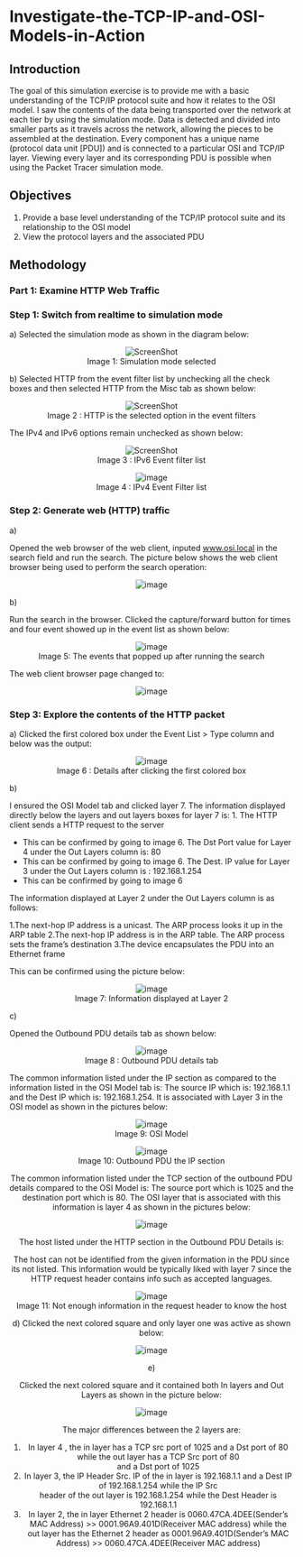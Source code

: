 # Investigate-the-TCP-IP-and-OSI-Models-in-Action

## Introduction

The goal of this simulation exercise is to provide me with a basic understanding of the TCP/IP protocol suite and how it relates to the OSI model. I saw the contents of the data being transported over the network at each tier by using the simulation mode.
Data is detected and divided into smaller parts as it travels across the network, allowing the pieces to be assembled at the destination. Every component has a unique name (protocol data unit [PDU]) and is connected to a particular OSI and TCP/IP layer. Viewing every layer and its corresponding PDU is possible when using the Packet Tracer simulation mode. 

## Objectives

1. Provide a base level understanding of the TCP/IP protocol suite and its relationship to the OSI model <br/>
2. View the protocol layers and the associated PDU

## Methodology

### Part 1: Examine HTTP Web Traffic
### Step 1: Switch from realtime to simulation mode

a) Selected the simulation mode as shown in the diagram below:

<div align="center">
  
![ScreenShot](https://github.com/the-original-copy/Investigate-the-TCP-IP-and-OSI-Models-in-Action/assets/77143082/771f46dc-1138-464c-b2c8-dfd0cc7a07bf)
<br/>Image 1: Simulation mode selected 

</div> 

b)
Selected HTTP from the event filter list by unchecking all the check boxes and then selected HTTP from the Misc tab as shown below:

<div align="center">
  
![ScreenShot](https://github.com/the-original-copy/Investigate-the-TCP-IP-and-OSI-Models-in-Action/assets/77143082/c7ed5d8e-74bf-4054-b778-5861e972afd1)
<br/>Image 2 : HTTP is the selected option in the event filters

</div>

The IPv4 and IPv6 options remain unchecked as shown below:

<div align="center">

![ScreenShot](https://github.com/the-original-copy/Investigate-the-TCP-IP-and-OSI-Models-in-Action/assets/77143082/3a056f5e-3a68-4aed-a986-530ed228457b)
<br/>Image 3 : IPv6 Event filter list

</div>

<div align="center">

![image](https://github.com/the-original-copy/Investigate-the-TCP-IP-and-OSI-Models-in-Action/assets/77143082/7ccbabf1-f080-44ad-b180-ded9a6286980)
<br/>Image 4 : IPv4 Event Filter list

</div>

### Step 2: Generate web (HTTP) traffic

a)

Opened the web browser of the web client, inputed www.osi.local in the search field and run the search. The picture below shows the web client browser being used to perform the search operation:

<div align="center">
  
![image](https://github.com/the-original-copy/Investigate-the-TCP-IP-and-OSI-Models-in-Action/assets/77143082/6c61c86f-bce9-48c6-81ab-938bad4c31d1)

</div>

b) 

Run the search in the browser. Clicked the capture/forward button for times and four event showed up in the event list as shown below:

<div align="center">
  
![image](https://github.com/the-original-copy/Investigate-the-TCP-IP-and-OSI-Models-in-Action/assets/77143082/81b47dac-6076-4f38-8df6-990bf17a57b3)
<br/>Image 5: The events that popped up after running the search

</div>

The web client browser page changed to:

<div align="center">
  
![image](https://github.com/the-original-copy/Investigate-the-TCP-IP-and-OSI-Models-in-Action/assets/77143082/b763ad64-0b3c-4ceb-987c-6f9e53eb1b05)

</div>

### Step 3: Explore the contents of the HTTP packet
a)
Clicked the first colored box under the Event List > Type column and below was the output:

<div align="center">
  
![image](https://github.com/the-original-copy/Investigate-the-TCP-IP-and-OSI-Models-in-Action/assets/77143082/fa5fb8b9-579d-49a0-abe5-61ccd16135aa)
<br/>Image 6 : Details after clicking the first colored box

</div>
b)

I ensured the OSI Model tab and clicked layer 7. 
The information displayed directly below the layers and out layers boxes for layer 7 is: 1. The HTTP client sends a HTTP request to the server
* This can be confirmed by going to image 6.
The Dst Port value for Layer 4 under the Out Layers column is: 80
* This can be confirmed by going to image 6.
The Dest. IP value for Layer 3 under the Out Layers column is : 192.168.1.254
* This can be confirmed by going to image 6

The information displayed at Layer 2 under the Out Layers column is as follows:

1.The next-hop IP address is a unicast. The ARP process looks it up in the ARP table
2.The next-hop IP address is in the ARP table. The ARP process sets the frame’s destination
3.The device encapsulates the PDU into an Ethernet frame

This can be confirmed using the picture below:
<div align="center">
  
![image](https://github.com/the-original-copy/Investigate-the-TCP-IP-and-OSI-Models-in-Action/assets/77143082/1de835f2-7ae8-42e5-91f5-be780e07c054)
</br> Image 7: Information displayed at Layer 2

</div>
c)

Opened the Outbound PDU details tab as shown below:

<div align="center">

![image](https://github.com/the-original-copy/Investigate-the-TCP-IP-and-OSI-Models-in-Action/assets/77143082/3e3a2c18-87e5-469e-915f-850b67c1a77d)
<br/>Image 8 : Outbound PDU details tab

</div>

The common information listed under the IP section as compared to the information listed in the OSI Model tab is:
The source IP which is: 192.168.1.1 and the Dest IP which is: 192.168.1.254. It is associated with Layer 3 in the OSI model as shown in the pictures below:

<div align="center">

![image](https://github.com/the-original-copy/Investigate-the-TCP-IP-and-OSI-Models-in-Action/assets/77143082/bb8952b9-b1c7-4f6c-a325-5ddb680cdc62)
<br/>Image 9: OSI Model

![image](https://github.com/the-original-copy/Investigate-the-TCP-IP-and-OSI-Models-in-Action/assets/77143082/a2867213-1e72-4036-a174-68a2b62e9a1e)
<br/>Image 10: Outbound PDU the IP section

<div/>

The common information listed under the TCP section of the outbound PDU details compared to the OSI Model is:
The source port which is 1025 and the destination port which is 80. The OSI layer that is associated with this information is layer 4 as shown in the pictures below:

<div align="center">

![image](https://github.com/the-original-copy/Investigate-the-TCP-IP-and-OSI-Models-in-Action/assets/77143082/277c45e9-edb8-4543-bdaf-e8069aa1a4e1)

</div>

The host listed under the HTTP section in the Outbound PDU Details is:

The host can not be identified from the given information in the PDU since its not listed. This information would be typically liked with layer 7 since the HTTP request header contains info such as accepted languages.

<div align="center">

![image](https://github.com/the-original-copy/Investigate-the-TCP-IP-and-OSI-Models-in-Action/assets/77143082/b2c13a28-8b27-4a5e-bcbb-07204fb368a5)
<br/>Image 11: Not enough information in the request header to know the host

<div/>

d) 
Clicked the next colored square and only layer one was active as shown below:

<div align="center">

![image](https://github.com/the-original-copy/Investigate-the-TCP-IP-and-OSI-Models-in-Action/assets/77143082/d3d01182-d5d0-4539-b61a-009db355fb19)

<div/>

e)

Clicked the next colored square and it contained both In layers and Out Layers as shown in the picture below:

<div align="center">

![image](https://github.com/the-original-copy/Investigate-the-TCP-IP-and-OSI-Models-in-Action/assets/77143082/1c4fb93e-b4cb-40ce-932f-664e9f52c517)

<div/>

The major differences between the 2 layers are:

1. In layer 4 , the in layer has a TCP src port of 1025 and a Dst port of 80 while the out layer has a TCP Src port of 80 <br/> and a Dst port of 1025
2. In layer 3, the IP Header Src. IP of the in layer is 192.168.1.1 and a Dest IP of 192.168.1.254 while the IP Src    <br/>header of the out layer is 192.168.1.254 while the Dest Header is 192.168.1.1
3. In layer 2, the in layer Ethernet 2 header is 0060.47CA.4DEE(Sender’s MAC Address) >> 0001.96A9.401D(Receiver MAC address) while the out layer has the Ethernet 2 header as 0001.96A9.401D(Sender’s MAC Address) >>  0060.47CA.4DEE(Receiver MAC address)


